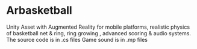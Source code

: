 # Arbasketball
Unity Asset  with Augmented Reality for mobile platforms, realistic physics of basketball net &amp; ring, ring growing , advanced scoring &amp; audio systems.
The source code is in .cs files
Game sound is in .mp files

